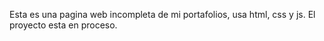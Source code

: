 Esta es una pagina web incompleta de mi portafolios, usa html, css y js. 
El proyecto esta en proceso.
